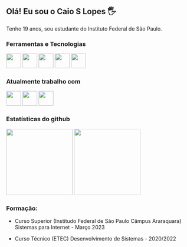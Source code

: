 ## Olá! Eu sou o Caio S Lopes 🖐️ 

Tenho 19 anos, sou estudante do Instituto Federal de São Paulo.

### Ferramentas e Tecnologias
<div>
  <img src="https://cdn.jsdelivr.net/gh/devicons/devicon@latest/icons/git/git-original.svg" width="40" height="40" />
  <img src="https://cdn.jsdelivr.net/gh/devicons/devicon@latest/icons/java/java-original.svg" width="40" height="40" />
  <img src="https://cdn.jsdelivr.net/gh/devicons/devicon@latest/icons/c/c-original.svg" width="40" height="40" />
  <img src="https://cdn.jsdelivr.net/gh/devicons/devicon@latest/icons/javascript/javascript-plain.svg" width="40" height="40" />
  <img src="https://cdn.jsdelivr.net/gh/devicons/devicon@latest/icons/typescript/typescript-original.svg" width="40" height="40" />
</div>

### Atualmente trabalho com
<div>
  <img src="https://cdn.jsdelivr.net/gh/devicons/devicon@latest/icons/react/react-original-wordmark.svg" width="40" height="40" />
  <img src="https://cdn.jsdelivr.net/gh/devicons/devicon@latest/icons/nextjs/nextjs-original.svg" width="40" height="40" />
  <img src="https://cdn.jsdelivr.net/gh/devicons/devicon@latest/icons/typescript/typescript-original.svg" width="40" height="40" />
</div>

### Estatísticas do github
<div>
  <img loading="lazy" height="180em" src="https://github-readme-stats.vercel.app/api/top-langs/?username=caioslopes&layout=compact&langs_count=7&theme=radical&hide_progress=true&hide=php"/>
    <img loading="laze" height="180em" src="https://github-readme-stats.vercel.app/api?username=caioslopes&show_icons=true&theme=radical">
</div>

### Formação:

- Curso Superior (Institudo Federal de São Paulo Câmpus Araraquara)
Sistemas para Internet - Março 2023

- Curso Técnico (ETEC)
Desenvolvimento de Sistemas - 2020/2022

